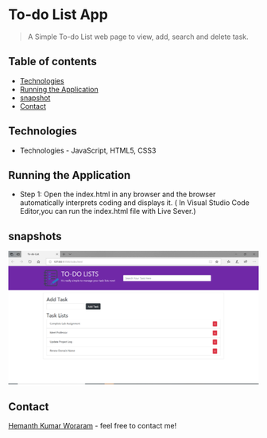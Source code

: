 # To-do List App 

> A Simple To-do List web page to view, add, search and delete task.

## Table of contents
* [Technologies](#technologies)
* [Running the Application](#running-the-application)
* [snapshot](#snapshots)
* [Contact](#contact)

## Technologies
* Technologies - JavaScript, HTML5, CSS3

## Running the Application
* Step 1: Open the index.html in any browser and the browser automatically interprets coding and displays it. 
( In Visual Studio Code Editor,you can run the index.html file with Live Sever.)

## snapshots
![Example snapshot](./snapshot/tdl1.PNG) 

## Contact
[Hemanth Kumar Woraram](https://hemanthkumarw.com/) - feel free to contact me!
